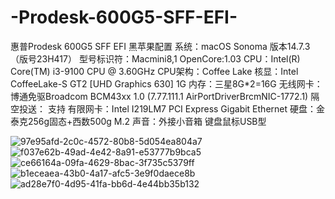 # -Prodesk-600G5-SFF-EFI-
惠普Prodesk 600G5 SFF EFI 黑苹果配置
系统：macOS Sonoma 版本14.7.3（版号23H417）
型号标识符：Macmini8,1
OpenCore:1.03
CPU：Intel(R) Core(TM) i3-9100 CPU @ 3.60GHz
CPU架构：Coffee Lake
核显：Intel CoffeeLake-S GT2 [UHD Graphics 630] 1G
内存：三星8G*2=16G
无线网卡：博通免驱Broadcom BCM43xx 1.0 (7.77.111.1 AirPortDriverBrcmNIC-1772.1)
隔空投送：	支持
有限网卡：Intel I219LM7 PCI Express Gigabit Ethernet
硬盘：金泰克256g固态+西数500g M.2
声音：外接小音箱
键盘鼠标USB型



![97e95afd-2c0c-4572-80b8-5d054ea804a7](https://github.com/user-attachments/assets/7c1f7214-2973-4547-b74d-f0d053c2c1c9)
![f037e62b-49ad-4e42-8a91-e53777b9bca5](https://github.com/user-attachments/assets/3d4a8d52-ca1e-4664-8385-ff9ef75e356b)
![ce66164a-09fa-4629-8bac-3f735c5379ff](https://github.com/user-attachments/assets/a3e3df9a-2357-427e-92cd-b5f3174da625)
![b1eceaea-43b0-4a17-afc5-3e9f0daece8b](https://github.com/user-attachments/assets/e9883120-f48a-4e3a-bb21-8150945d2a0b)
![ad28e7f0-4d95-41fa-bb6d-4e44bb35b132](https://github.com/user-attachments/assets/455edc7a-cf9c-4057-b025-8805f75f6a40)
